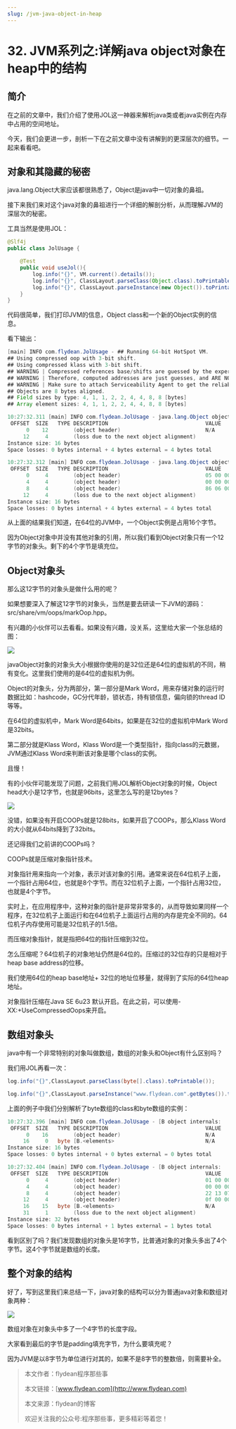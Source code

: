 ```yaml
---
slug: /jvm-java-object-in-heap
---
```


# 32. JVM系列之:详解java object对象在heap中的结构

## 简介

在之前的文章中，我们介绍了使用JOL这一神器来解析java类或者java实例在内存中占用的空间地址。

今天，我们会更进一步，剖析一下在之前文章中没有讲解到的更深层次的细节。一起来看看吧。

## 对象和其隐藏的秘密

java.lang.Object大家应该都很熟悉了，Object是java中一切对象的鼻祖。

接下来我们来对这个java对象的鼻祖进行一个详细的解剖分析，从而理解JVM的深层次的秘密。

工具当然是使用JOL：

~~~java
@Slf4j
public class JolUsage {

    @Test
    public void useJol(){
        log.info("{}", VM.current().details());
        log.info("{}", ClassLayout.parseClass(Object.class).toPrintable());
        log.info("{}", ClassLayout.parseInstance(new Object()).toPrintable());
    }
}
~~~

代码很简单，我们打印JVM的信息，Object class和一个新的Object实例的信息。

看下输出：

~~~java
[main] INFO com.flydean.JolUsage - ## Running 64-bit HotSpot VM.
## Using compressed oop with 3-bit shift.
## Using compressed klass with 3-bit shift.
## WARNING | Compressed references base/shifts are guessed by the experiment!
## WARNING | Therefore, computed addresses are just guesses, and ARE NOT RELIABLE.
## WARNING | Make sure to attach Serviceability Agent to get the reliable addresses.
## Objects are 8 bytes aligned.
## Field sizes by type: 4, 1, 1, 2, 2, 4, 4, 8, 8 [bytes]
## Array element sizes: 4, 1, 1, 2, 2, 4, 4, 8, 8 [bytes]

10:27:32.311 [main] INFO com.flydean.JolUsage - java.lang.Object object internals:
 OFFSET  SIZE   TYPE DESCRIPTION                               VALUE
      0    12        (object header)                           N/A
     12     4        (loss due to the next object alignment)
Instance size: 16 bytes
Space losses: 0 bytes internal + 4 bytes external = 4 bytes total

10:27:32.312 [main] INFO com.flydean.JolUsage - java.lang.Object object internals:
 OFFSET  SIZE   TYPE DESCRIPTION                               VALUE
      0     4        (object header)                           05 00 00 00 (00000101 00000000 00000000 00000000) (5)
      4     4        (object header)                           00 00 00 00 (00000000 00000000 00000000 00000000) (0)
      8     4        (object header)                           86 06 00 00 (10000110 00000110 00000000 00000000) (1670)
     12     4        (loss due to the next object alignment)
Instance size: 16 bytes
Space losses: 0 bytes internal + 4 bytes external = 4 bytes total
~~~

从上面的结果我们知道，在64位的JVM中，一个Object实例是占用16个字节。 

因为Object对象中并没有其他对象的引用，所以我们看到Object对象只有一个12字节的对象头。剩下的4个字节是填充位。

## Object对象头

那么这12字节的对象头是做什么用的呢？

如果想要深入了解这12字节的对象头，当然是要去研读一下JVM的源码：src/share/vm/oops/markOop.hpp。

有兴趣的小伙伴可以去看看。如果没有兴趣，没关系，这里给大家一个张总结的图：

![](https://img-blog.csdnimg.cn/20200618121615778.png?x-oss-process=image/watermark,type_ZmFuZ3poZW5naGVpdGk,shadow_0,text_aHR0cDovL3d3dy5mbHlkZWFuLmNvbQ==,size_35,color_8F8F8F,t_70)

javaObject对象的对象头大小根据你使用的是32位还是64位的虚拟机的不同，稍有变化。这里我们使用的是64位的虚拟机为例。

Object的对象头，分为两部分，第一部分是Mark Word，用来存储对象的运行时数据比如：hashcode，GC分代年龄，锁状态，持有锁信息，偏向锁的thread ID等等。

在64位的虚拟机中，Mark Word是64bits，如果是在32位的虚拟机中Mark Word是32bits。

第二部分就是Klass Word，Klass Word是一个类型指针，指向class的元数据，JVM通过Klass Word来判断该对象是哪个class的实例。

且慢！

有的小伙伴可能发现了问题，之前我们用JOL解析Object对象的时候，Object head大小是12字节，也就是96bits，这里怎么写的是12bytes？

![](https://img-blog.csdnimg.cn/20200618122419596.png?x-oss-process=image/watermark,type_ZmFuZ3poZW5naGVpdGk,shadow_0,text_aHR0cDovL3d3dy5mbHlkZWFuLmNvbQ==,size_35,color_8F8F8F,t_70)

没错，如果没有开启COOPs就是128bits，如果开启了COOPs，那么Klass Word的大小就从64bits降到了32bits。

还记得我们之前讲的COOPs吗？

COOPs就是压缩对象指针技术。

对象指针用来指向一个对象，表示对该对象的引用。通常来说在64位机子上面，一个指针占用64位，也就是8个字节。而在32位机子上面，一个指针占用32位，也就是4个字节。

实时上，在应用程序中，这种对象的指针是非常非常多的，从而导致如果同样一个程序，在32位机子上面运行和在64位机子上面运行占用的内存是完全不同的。64位机子内存使用可能是32位机子的1.5倍。

而压缩对象指针，就是指把64位的指针压缩到32位。

怎么压缩呢？64位机子的对象地址仍然是64位的。压缩过的32位存的只是相对于heap base address的位移。

我们使用64位的heap base地址+ 32位的地址位移量，就得到了实际的64位heap地址。

对象指针压缩在Java SE 6u23 默认开启。在此之前，可以使用-XX:+UseCompressedOops来开启。

## 数组对象头

java中有一个非常特别的对象叫做数组，数组的对象头和Object有什么区别吗？

我们用JOL再看一次：

~~~java
log.info("{}",ClassLayout.parseClass(byte[].class).toPrintable());

log.info("{}",ClassLayout.parseInstance("www.flydean.com".getBytes()).toPrintable());
~~~

上面的例子中我们分别解析了byte数组的class和byte数组的实例：

~~~java
10:27:32.396 [main] INFO com.flydean.JolUsage - [B object internals:
 OFFSET  SIZE   TYPE DESCRIPTION                               VALUE
      0    16        (object header)                           N/A
     16     0   byte [B.<elements>                             N/A
Instance size: 16 bytes
Space losses: 0 bytes internal + 0 bytes external = 0 bytes total

10:27:32.404 [main] INFO com.flydean.JolUsage - [B object internals:
 OFFSET  SIZE   TYPE DESCRIPTION                               VALUE
      0     4        (object header)                           01 00 00 00 (00000001 00000000 00000000 00000000) (1)
      4     4        (object header)                           00 00 00 00 (00000000 00000000 00000000 00000000) (0)
      8     4        (object header)                           22 13 07 00 (00100010 00010011 00000111 00000000) (463650)
     12     4        (object header)                           0f 00 00 00 (00001111 00000000 00000000 00000000) (15)
     16    15   byte [B.<elements>                             N/A
     31     1        (loss due to the next object alignment)
Instance size: 32 bytes
Space losses: 0 bytes internal + 1 bytes external = 1 bytes total
~~~

看到区别了吗？我们发现数组的对象头是16字节，比普通对象的对象头多出了4个字节。这4个字节就是数组的长度。

## 整个对象的结构

好了，写到这里我们来总结一下，java对象的结构可以分为普通java对象和数组对象两种：

![](https://img-blog.csdnimg.cn/20200618135903311.png?x-oss-process=image/watermark,type_ZmFuZ3poZW5naGVpdGk,shadow_0,text_aHR0cDovL3d3dy5mbHlkZWFuLmNvbQ==,size_35,color_8F8F8F,t_70)

数组对象在对象头中多了一个4字节的长度字段。

大家看到最后的字节是padding填充字节，为什么要填充呢？

因为JVM是以8字节为单位进行对其的，如果不是8字节的整数倍，则需要补全。

> 本文作者：flydean程序那些事
> 
> 本文链接：[www.flydean.com](http://www.flydean.com)
> 
> 本文来源：flydean的博客
> 
> 欢迎关注我的公众号:程序那些事，更多精彩等着您！


